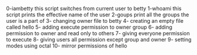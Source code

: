 
0-iambetty  this script switches from current user to betty
1-whoami this script prints the effective name of the user
2-goups print all the groups the user is a part of
3- changing owner file to betty
4- creating an empty file called hello
5- adding execute permission to owner group
6- adding permission to owner and read only to others
7- giving everyone permission to execute
8- giving users all permission except group and owner
9- setting modes using octal
10- mirror permissions of hello
